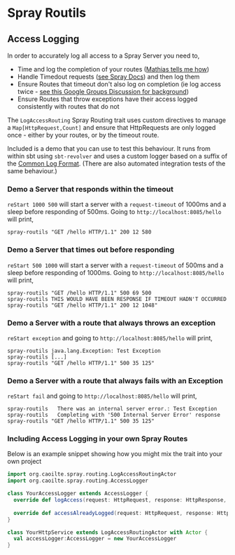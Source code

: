 # Spray Routils

## Access Logging

In order to accurately log all access to a Spray Server you need to,
+ Time and log the completion of your routes ([Mathias tells me how][spray-time-custom-directive])
+ Handle Timedout requests ([see Spray Docs][spray-timeout-handling]) and then log them
+ Ensure Routes that timeout don't also log on completion (ie log access twice - 
[see this Google Groups Discussion for background][spray-timeout-discussion])
+ Ensure Routes that throw exceptions have their access logged consistently with routes that do not

The ```LogAccessRouting``` Spray Routing trait uses custom directives to manage a ```Map[HttpRequest,Count]``` 
and ensure that HttpRequests are only logged once - either by your routes, or by the timeout route.

Included is a demo that you can use to test this behaviour. It runs from within sbt using ```sbt-revolver``` and uses
a custom logger based on a suffix of the [Common Log Format][common-log-format]. (There are also automated integration 
tests of the same behaviour.) 

### Demo a Server that responds within the timeout

```reStart 1000 500``` will start a server with a ```request-timeout``` of 1000ms and a sleep before responding of 
500ms. Going to ```http://localhost:8085/hello``` will print,

```
spray-routils "GET /hello HTTP/1.1" 200 12 580
```


### Demo a Server that times out before responding

```reStart 500 1000``` will start a server with a ```request-timeout``` of 500ms and a sleep before responding of 
1000ms. Going to ```http://localhost:8085/hello``` will print,

```
spray-routils "GET /hello HTTP/1.1" 500 69 500
spray-routils THIS WOULD HAVE BEEN RESPONSE IF TIMEOUT HADN'T OCCURRED
spray-routils "GET /hello HTTP/1.1" 200 12 1048"
```


### Demo a Server with a route that always throws an exception

```reStart exception``` and going to ```http://localhost:8085/hello``` will print,

```
spray-routils java.lang.Exception: Test Exception
spray-routils [...]
spray-routils "GET /hello HTTP/1.1" 500 35 125"
```

### Demo a Server with a route that always fails with an Exception

```reStart fail``` and going to ```http://localhost:8085/hello``` will print,

```
spray-routils 	There was an internal server error.: Test Exception
spray-routils 	Completing with '500 Internal Server Error' response
spray-routils "GET /hello HTTP/1.1" 500 35 125"
```

### Including Access Logging in your own Spray Routes

Below is an example snippet showing how you might mix the trait into your own project

```scala
import org.caoilte.spray.routing.LogAccessRoutingActor
import org.caoilte.spray.routing.AccessLogger

class YourAccessLogger extends AccessLogger {
  override def logAccess(request: HttpRequest, response: HttpResponse, time: Long) = ???
    
  override def accessAlreadyLogged(request: HttpRequest, response: HttpResponse, time: Long) = ???
}

class YourHttpService extends LogAccessRoutingActor with Actor {
  val accessLogger:AccessLogger = new YourAccessLogger
}
```

[spray-time-custom-directive]: https://groups.google.com/d/msg/spray-user/V5q6kaXfcHY/ioUzYbW8XvoJ "A Spray Custom Directive for timing a Route"
[spray-timeout-handling]: http://spray.io/documentation/1.2.1/spray-routing/key-concepts/timeout-handling/ "Spray Timeout Handling"
[spray-timeout-discussion]: https://groups.google.com/d/msg/spray-user/as_3g7Yl_kI/pJmzB-DXOF0J "Discussion about handling Spray Timeouts"
[common-log-format]: http://en.wikipedia.org/wiki/Common_Log_Format "Common Log Format"

